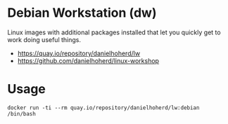 # Debian Workstation (dw)

Linux images with additional packages installed that let you quickly get to work doing useful things.

- <https://quay.io/repository/danielhoherd/lw>
- <https://github.com/danielhoherd/linux-workshop>

# Usage

```
docker run -ti --rm quay.io/repository/danielhoherd/lw:debian /bin/bash
```

